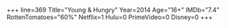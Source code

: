 +++
line=369
Title="Young & Hungry"
Year=2014
Age="16+"
IMDb="7.4"
RottenTomatoes="60%"
Netflix=1
Hulu=0
PrimeVideo=0
Disney=0
+++

